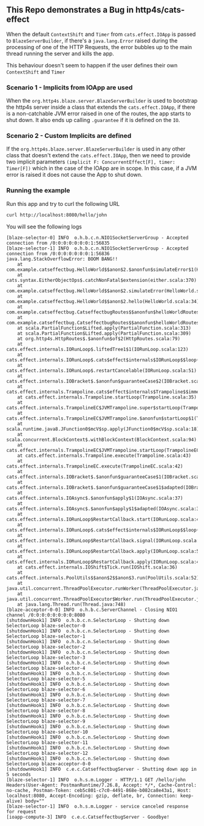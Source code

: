## This Repo demonstrates a Bug in http4s/cats-effect

When the default `ContextShift` and `Timer` from `cats.effect.IOApp` is passed to `BlazeServerBuilder`,
if there's a `java.lang.Error` raised during the processing of one of the HTTP Requests, 
the error bubbles up to the main thread running the server and kills the app. 

This behaviour doesn't seem to happen if the user defines their own `ContextShift` and `Timer`


### Scenario 1 - Implicits from IOApp are used

When the `org.http4s.blaze.server.BlazeServerBuilder` is used to bootstrap the http4s server inside a
class that extends the `cats.effect.IOApp`, if there is a non-catchable JVM error raised in one of the routes, the app starts to
shut down. It also ends up calling `.guarantee` if it is defined on the `IO`.

### Scenario 2 - Custom Implicits are defined

If the `org.http4s.blaze.server.BlazeServerBuilder` is used in any other class that doesn't extend the
`cats.effect.IOApp`, then we need to provide two implicit parameters `(implicit
F: ConcurrentEffect[F],
timer: Timer[F])` which in the case of the IOApp are in scope. In this case, if a JVM error is raised
it does not cause the App to shut down.


### Running the example

Run this app and try to curl the following URL

```bash
curl http://localhost:8080/hello/john
```

You will see the following logs

```
[blaze-selector-0] INFO  o.h.b.c.n.NIO1SocketServerGroup - Accepted connection from /0:0:0:0:0:0:0:1:56835 
[blaze-selector-1] INFO  o.h.b.c.n.NIO1SocketServerGroup - Accepted connection from /0:0:0:0:0:0:0:1:56836 
java.lang.StackOverflowError: BOOM BANG!!
	at com.example.catseffectbug.HelloWorld$$anon$2.$anonfun$simulateError$1(HelloWorld.scala:40)
	at cats.syntax.EitherObjectOps$.catchNonFatal$extension(either.scala:370)
	at com.example.catseffectbug.HelloWorld$$anon$2.simulateError(HelloWorld.scala:40)
	at com.example.catseffectbug.HelloWorld$$anon$2.hello(HelloWorld.scala:34)
	at com.example.catseffectbug.CatseffectbugRoutes$$anonfun$helloWorldRoutes$1.applyOrElse(CatseffectbugRoutes.scala:18)
	at com.example.catseffectbug.CatseffectbugRoutes$$anonfun$helloWorldRoutes$1.applyOrElse(CatseffectbugRoutes.scala:15)
	at scala.PartialFunction$Lifted.apply(PartialFunction.scala:313)
	at scala.PartialFunction$Lifted.apply(PartialFunction.scala:309)
	at org.http4s.HttpRoutes$.$anonfun$of$2(HttpRoutes.scala:79)
	at cats.effect.internals.IORunLoop$.liftedTree1$1(IORunLoop.scala:123)
	at cats.effect.internals.IORunLoop$.cats$effect$internals$IORunLoop$$loop(IORunLoop.scala:118)
	at cats.effect.internals.IORunLoop$.restartCancelable(IORunLoop.scala:51)
	at cats.effect.internals.IOBracket$.$anonfun$guaranteeCase$2(IOBracket.scala:126)
	at cats.effect.internals.Trampoline.cats$effect$internals$Trampoline$$immediateLoop(Trampoline.scala:67)
	at cats.effect.internals.Trampoline.startLoop(Trampoline.scala:35)
	at cats.effect.internals.TrampolineEC$JVMTrampoline.super$startLoop(TrampolineEC.scala:90)
	at cats.effect.internals.TrampolineEC$JVMTrampoline.$anonfun$startLoop$1(TrampolineEC.scala:90)
	at scala.runtime.java8.JFunction0$mcV$sp.apply(JFunction0$mcV$sp.scala:18)
	at scala.concurrent.BlockContext$.withBlockContext(BlockContext.scala:94)
	at cats.effect.internals.TrampolineEC$JVMTrampoline.startLoop(TrampolineEC.scala:90)
	at cats.effect.internals.Trampoline.execute(Trampoline.scala:43)
	at cats.effect.internals.TrampolineEC.execute(TrampolineEC.scala:42)
	at cats.effect.internals.IOBracket$.$anonfun$guaranteeCase$1(IOBracket.scala:116)
	at cats.effect.internals.IOBracket$.$anonfun$guaranteeCase$1$adapted(IOBracket.scala:114)
	at cats.effect.internals.IOAsync$.$anonfun$apply$1(IOAsync.scala:37)
	at cats.effect.internals.IOAsync$.$anonfun$apply$1$adapted(IOAsync.scala:37)
	at cats.effect.internals.IORunLoop$RestartCallback.start(IORunLoop.scala:464)
	at cats.effect.internals.IORunLoop$.cats$effect$internals$IORunLoop$$loop(IORunLoop.scala:165)
	at cats.effect.internals.IORunLoop$RestartCallback.signal(IORunLoop.scala:480)
	at cats.effect.internals.IORunLoop$RestartCallback.apply(IORunLoop.scala:501)
	at cats.effect.internals.IORunLoop$RestartCallback.apply(IORunLoop.scala:439)
	at cats.effect.internals.IOShift$Tick.run(IOShift.scala:36)
	at cats.effect.internals.PoolUtils$$anon$2$$anon$3.run(PoolUtils.scala:52)
	at java.util.concurrent.ThreadPoolExecutor.runWorker(ThreadPoolExecutor.java:1149)
	at java.util.concurrent.ThreadPoolExecutor$Worker.run(ThreadPoolExecutor.java:624)
	at java.lang.Thread.run(Thread.java:748)
[blaze-acceptor-0-0] INFO  o.h.b.c.ServerChannel - Closing NIO1 channel /0:0:0:0:0:0:0:0:8080 
[shutdownHook1] INFO  o.h.b.c.n.SelectorLoop - Shutting down SelectorLoop blaze-selector-0 
[shutdownHook1] INFO  o.h.b.c.n.SelectorLoop - Shutting down SelectorLoop blaze-selector-1 
[shutdownHook1] INFO  o.h.b.c.n.SelectorLoop - Shutting down SelectorLoop blaze-selector-2 
[shutdownHook1] INFO  o.h.b.c.n.SelectorLoop - Shutting down SelectorLoop blaze-selector-3 
[shutdownHook1] INFO  o.h.b.c.n.SelectorLoop - Shutting down SelectorLoop blaze-selector-4 
[shutdownHook1] INFO  o.h.b.c.n.SelectorLoop - Shutting down SelectorLoop blaze-selector-5 
[shutdownHook1] INFO  o.h.b.c.n.SelectorLoop - Shutting down SelectorLoop blaze-selector-6 
[shutdownHook1] INFO  o.h.b.c.n.SelectorLoop - Shutting down SelectorLoop blaze-selector-7 
[shutdownHook1] INFO  o.h.b.c.n.SelectorLoop - Shutting down SelectorLoop blaze-selector-8 
[shutdownHook1] INFO  o.h.b.c.n.SelectorLoop - Shutting down SelectorLoop blaze-selector-9 
[shutdownHook1] INFO  o.h.b.c.n.SelectorLoop - Shutting down SelectorLoop blaze-selector-10 
[shutdownHook1] INFO  o.h.b.c.n.SelectorLoop - Shutting down SelectorLoop blaze-selector-11 
[shutdownHook1] INFO  o.h.b.c.n.SelectorLoop - Shutting down SelectorLoop blaze-selector-12 
[shutdownHook1] INFO  o.h.b.c.n.SelectorLoop - Shutting down SelectorLoop blaze-acceptor-0-0 
[shutdownHook1] INFO  c.e.c.CatseffectbugServer - Shutting down app in 5 seconds 
[blaze-selector-1] INFO  o.h.s.m.Logger - HTTP/1.1 GET /hello/john Headers(User-Agent: PostmanRuntime/7.26.8, Accept: */*, Cache-Control: no-cache, Postman-Token: ceb5c801-c7c0-4491-868e-b082ca8e43a1, Host: localhost:8080, Accept-Encoding: gzip, deflate, br, Connection: keep-alive) body="" 
[blaze-selector-1] INFO  o.h.s.m.Logger - service canceled response for request 
[ioapp-compute-3] INFO  c.e.c.CatseffectbugServer - Goodbye! 
```



